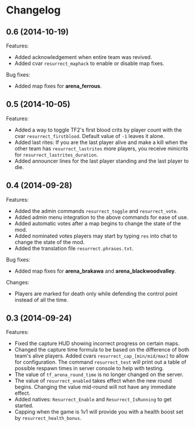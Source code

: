 # Changelog

## 0.6 (2014-10-19)

Features:

+ Added acknowledgement when entire team was revived.
+ Added cvar `resurrect_maphack` to enable or disable map fixes.

Bug fixes:

+ Added map fixes for **arena_ferrous**.

## 0.5 (2014-10-05)

Features:

+ Added a way to toggle TF2's first blood crits by player count with the cvar `resurrect_firstblood`. Default value of `-1` leaves it alone.
+ Added last rites: If you are the last player alive and make a kill when the other team has `resurrect_lastrites` more players, you receive minicrits for `resurrect_lastrites_duration`.
+ Added announcer lines for the last player standing and the last player to die.

## 0.4 (2014-09-28)

Features:

+ Added the admin commands `resurrect_toggle` and `resurrect_vote`.
+ Added admin menu integration to the above commands for ease of use.
+ Added automatic votes after a map begins to change the state of the mod.
+ Added nominated votes players may start by typing `res` into chat to change the state of the mod.
+ Added the translation file `resurrect.phrases.txt`.

Bug fixes:

+ Added map fixes for **arena_brakawa** and **arena_blackwoodvalley**.

Changes:

+ Players are marked for death only while defending the control point instead of all the time.

## 0.3 (2014-09-24)

Features:

+ Fixed the capture HUD showing incorrect progress on certain maps.
+ Changed the capture time formula to be based on the difference of both team's alive players. Added cvars `resurrect_cap_[min/mid/max]` to allow for configuration. The command `resurrect_test` will print out a table of possible respawn times in server console to help with testing.
+ The value of `tf_arena_round_time` is no longer changed on the server.
+ The value of `resurrect_enabled` takes effect when the new round begins. Changing the value mid-round will not have any immediate effect.
+ Added natives: `Resurrect_Enable` and `Resurrect_IsRunning` to get started.
+ Capping when the game is 1v1 will provide you with a health boost set by `resurrect_health_bonus`.
